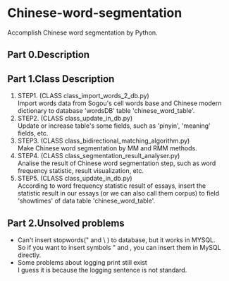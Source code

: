 Chinese-word-segmentation
=======
Accomplish Chinese word segmentation by Python.

## Part 0.Description

## Part 1.Class Description
1. STEP1. (CLASS class_import_words_2_db.py)  
Import words data from Sogou's cell words base and Chinese modern dictionary
to database 'wordsDB' table 'chinese_word_table'.
2. STEP2. (CLASS class_update_in_db.py)  
Update or increase table's some fields, such as 'pinyin', 'meaning' fields, etc.
3. STEP3. (CLASS class_bidirectional_matching_algorithm.py)  
Make Chinese word segmentation by MM and RMM methods.
4. STEP4. (CLASS class_segmentation_result_analyser.py)  
Analise the result of Chinese word segmentation step, such as word frequency
statistic, result visualization, etc.
5. STEP5. (CLASS class_update_in_db.py)  
According to word frequency statistic result of essays, insert the statistic result in our essays
(or we can also call them corpus) to field 'showtimes' of data table 'chinese_word_table'.

## Part 2.Unsolved problems
- Can't insert stopwords(" and \ ) to database, but it works in MYSQL.  
 So if you want to insert symbols " and \, you can insert them in MySQL directly.
- Some problems about logging print still exist  
 I guess it is because the logging sentence is not standard.
